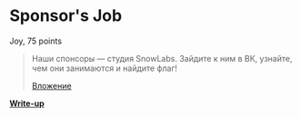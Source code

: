 # Sponsor's Job

Joy, 75 points

> Наши спонсоры — студия SnowLabs. Зайдите к ним в ВК, узнайте, чем они занимаются и найдите флаг!
>
> [Вложение](https://vk.com/snowlabs)

**[Write-up](https://github.com/upmlctf/2017-summer/blob/master/sponsors-job/WRITEUP.md)**

